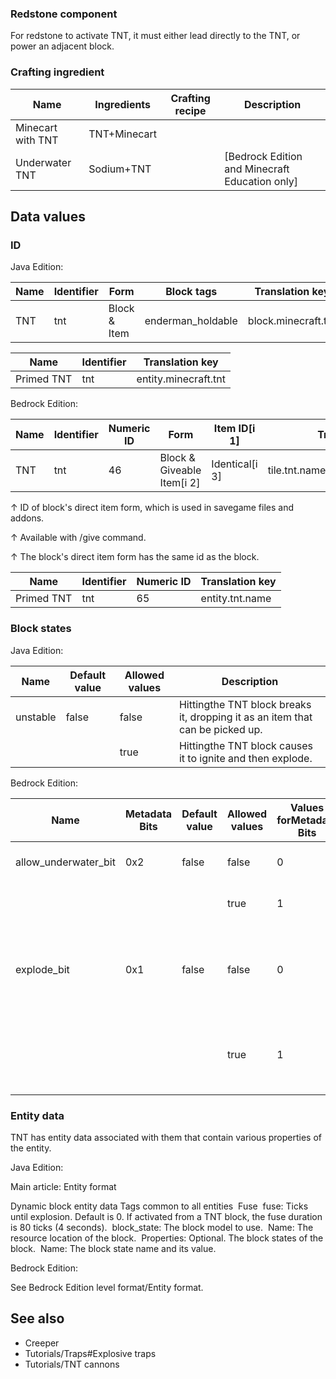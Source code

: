 ### Redstone component
For redstone to activate TNT, it must either lead directly to the TNT, or power an adjacent block.

### Crafting ingredient
| Name              | Ingredients  | Crafting recipe | Description                                      |
|-------------------|--------------|-----------------|--------------------------------------------------|
| Minecart with TNT | TNT+Minecart |                 |                                                  |
| Underwater TNT    | Sodium+TNT   |                 | ‌[Bedrock Edition and Minecraft Education  only] |

## Data values
### ID
Java Edition:

| Name | Identifier | Form         | Block tags        | Translation key     |
|------|------------|--------------|-------------------|---------------------|
| TNT  | tnt        | Block & Item | enderman_holdable | block.minecraft.tnt |

| Name       | Identifier | Translation key      |
|------------|------------|----------------------|
| Primed TNT | tnt        | entity.minecraft.tnt |

Bedrock Edition:

| Name | Identifier | Numeric ID | Form                       | Item ID[i 1]   | Translation key                       |
|------|------------|------------|----------------------------|----------------|---------------------------------------|
| TNT  | tnt        | 46         | Block & Giveable Item[i 2] | Identical[i 3] | tile.tnt.nametile.underwater_tnt.name |


↑ ID of block's direct item form, which is used in savegame files and addons.

↑ Available with /give command.

↑ The block's direct item form has the same id as the block.


| Name       | Identifier | Numeric ID | Translation key |
|------------|------------|------------|-----------------|
| Primed TNT | tnt        | 65         | entity.tnt.name |

### Block states
Java Edition:

| Name     | Default value | Allowed values | Description                                                                   |
|----------|---------------|----------------|-------------------------------------------------------------------------------|
| unstable | false         | false          | Hittingthe TNT block breaks it, dropping it as an item that can be picked up. |
|          |               | true           | Hittingthe TNT block causes it to ignite and then explode.                    |

Bedrock Edition:

| Name                 | Metadata Bits | Default value | Allowed values | Values forMetadata Bits | Description                                                                   |
|----------------------|---------------|---------------|----------------|-------------------------|-------------------------------------------------------------------------------|
| allow_underwater_bit | 0x2           | false         | false          | 0                       | This is normal TNT.                                                           |
|                      |               |               | true           | 1                       | This is Underwater TNT.                                                       |
| explode_bit          | 0x1           | false         | false          | 0                       | Hittingthe TNT block breaks it, dropping it as an item that can be picked up. |
|                      |               |               | true           | 1                       | Hittingthe TNT block causes it to ignite and then explode.                    |



### Entity data
TNT has entity data associated with them that contain various properties of the entity.

Java Edition:

Main article: Entity format

 Dynamic block entity data
Tags common to all entities
 Fuse  fuse: Ticks until explosion. Default is 0. If activated from a TNT block, the fuse duration is 80 ticks (4 seconds).
 block_state: The block model to use.
 Name: The resource location of the block.
 Properties: Optional. The block states of the block.
 Name: The block state name and its value.

Bedrock Edition:

See Bedrock Edition level format/Entity format.
## See also
- Creeper
- Tutorials/Traps#Explosive traps
- Tutorials/TNT cannons


